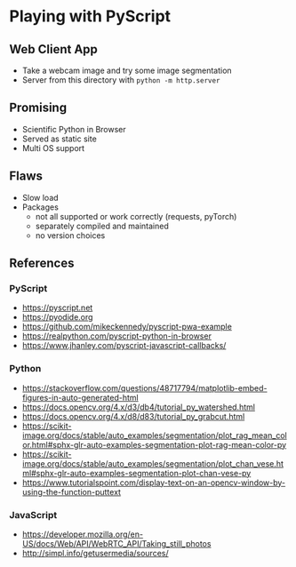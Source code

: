 # Playing with PyScript

## Web Client App
- Take a webcam image and try some image segmentation
- Server from this directory with ```python -m http.server```

## Promising
- Scientific Python in Browser
- Served as static site
- Multi OS support

## Flaws
- Slow load
- Packages
  - not all supported or work correctly (requests, pyTorch)
  - separately compiled and maintained
  - no version choices

## References

### PyScript
- https://pyscript.net
- https://pyodide.org
- https://github.com/mikeckennedy/pyscript-pwa-example
- https://realpython.com/pyscript-python-in-browser
- https://www.jhanley.com/pyscript-javascript-callbacks/

### Python
- https://stackoverflow.com/questions/48717794/matplotlib-embed-figures-in-auto-generated-html
- https://docs.opencv.org/4.x/d3/db4/tutorial_py_watershed.html
- https://docs.opencv.org/4.x/d8/d83/tutorial_py_grabcut.html
- https://scikit-image.org/docs/stable/auto_examples/segmentation/plot_rag_mean_color.html#sphx-glr-auto-examples-segmentation-plot-rag-mean-color-py
- https://scikit-image.org/docs/stable/auto_examples/segmentation/plot_chan_vese.html#sphx-glr-auto-examples-segmentation-plot-chan-vese-py
- https://www.tutorialspoint.com/display-text-on-an-opencv-window-by-using-the-function-puttext

### JavaScript
- https://developer.mozilla.org/en-US/docs/Web/API/WebRTC_API/Taking_still_photos
- http://simpl.info/getusermedia/sources/
